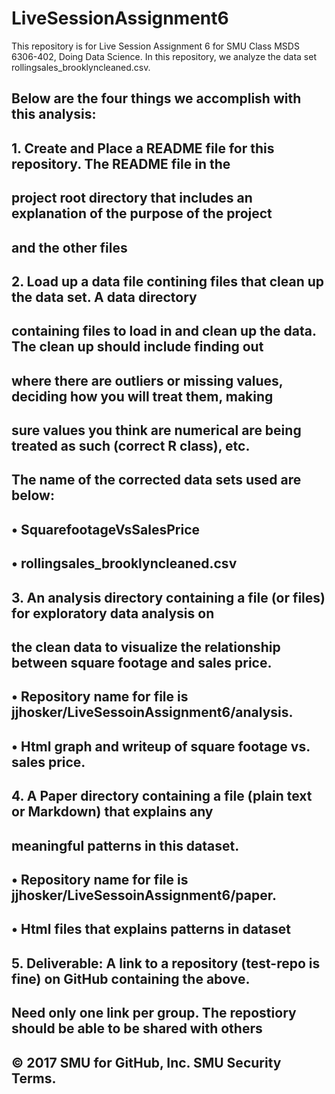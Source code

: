 # LiveSessionAssignment6
This repository is for Live Session Assignment 6 for SMU Class MSDS 6306-402, Doing Data Science.
In this repository, we analyze the data set rollingsales_brooklyncleaned.csv.

## Below are the four things we accomplish with this analysis:

## 1. Create and Place a README file for this repository.   The README file in the 
##    project root directory that includes an explanation of the purpose of the project 
##    and the other files

## 2. Load up a data file contining files that clean up the data set.  A data directory 
##    containing files to load in and clean up the data. The clean up should include finding out
##    where there are outliers or missing values, deciding how you will treat them, making 
##    sure values you think are numerical are being treated as such (correct R class), etc.   
##    The name of the corrected data sets used are below:
##       • SquarefootageVsSalesPrice
##       • rollingsales_brooklyncleaned.csv

## 3.  An analysis directory containing a file (or files) for exploratory data analysis on 
##     the clean data to visualize the relationship between square footage and sales price.
##       • Repository name for file is jjhosker/LiveSessoinAssignment6/analysis.
##       • Html graph and writeup of square footage vs. sales price.

## 4.  A Paper directory containing a file (plain text or Markdown) that explains any 
##     meaningful patterns in this dataset.
##       • Repository name for file is jjhosker/LiveSessoinAssignment6/paper.
##       • Html files that explains patterns in dataset

## 5. Deliverable: A link to a repository (test-repo is fine) on GitHub containing the above. 
##    Need only one link per group. The repostiory should be able to be shared with others

## © 2017 SMU for GitHub, Inc. SMU Security Terms. 
